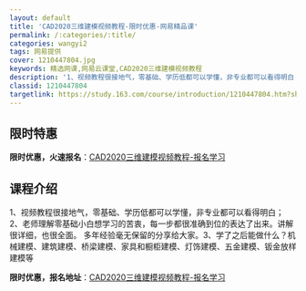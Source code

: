 ```yaml
---
layout: default
title: 'CAD2020三维建模视频教程-限时优惠-网易精品课'
permalink: /:categories/:title/
categories: wangyi2
tags: 网易提供
cover: 1210447804.jpg
keywords: 精选网课,网易云课堂,CAD2020三维建模视频教程
description: '1、视频教程很接地气，零基础、学历低都可以学懂，非专业都可以看得明白；2、老师理解零基础小白想学习的苦衷，每一步都很准确'
classid: 1210447804
targetlink: https://study.163.com/course/introduction/1210447804.htm?share=1&shareId=1025206652&utm_campaign=share&utm_medium=iphoneShare&utm_source=&utm_u=1025206652
---
```


## 限时特惠

**限时优惠，火速报名**：[CAD2020三维建模视频教程-报名学习](https://study.163.com/course/introduction/1210447804.htm?share=1&shareId=1025206652&utm_campaign=share&utm_medium=iphoneShare&utm_source=&utm_u=1025206652)

## 课程介绍

1、视频教程很接地气，零基础、学历低都可以学懂，非专业都可以看得明白；2、老师理解零基础小白想学习的苦衷，每一步都很准确到位的表达了出来。讲解很详细，也很全面。  多年经验毫无保留的分享给大家。3、学了之后能做什么？机械建模、建筑建模、桥梁建模、家具和橱柜建模、灯饰建模、五金建模、钣金放样建模等

**限时优惠，报名地址**：[CAD2020三维建模视频教程-报名学习](https://study.163.com/course/introduction/1210447804.htm?share=1&shareId=1025206652&utm_campaign=share&utm_medium=iphoneShare&utm_source=&utm_u=1025206652)

